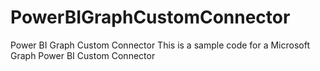 # PowerBIGraphCustomConnector
Power BI Graph Custom Connector
This is a sample code for a Microsoft Graph Power BI Custom Connector
